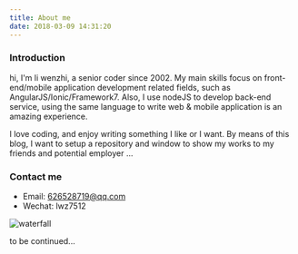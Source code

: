 ```yaml
---
title: About me
date: 2018-03-09 14:31:20
---
```


### Introduction

hi, I'm li wenzhi, a senior coder since 2002. My main skills focus on front-end/mobile application development related fields, such as AngularJS/Ionic/Framework7. Also, I use nodeJS to develop back-end service, using the same language to write web & mobile application is an amazing experience.

I love coding, and enjoy writing something I like or I want. By means of this blog, I want to setup a repository and window to show my works to my friends and potential employer ...

### Contact me

- Email: 626528719@qq.com
- Wechat: lwz7512


![waterfall](https://img-1256109222.cos.ap-beijing.myqcloud.com/images/BingWallpaper-2018-03-10.jpg)

to be continued...
